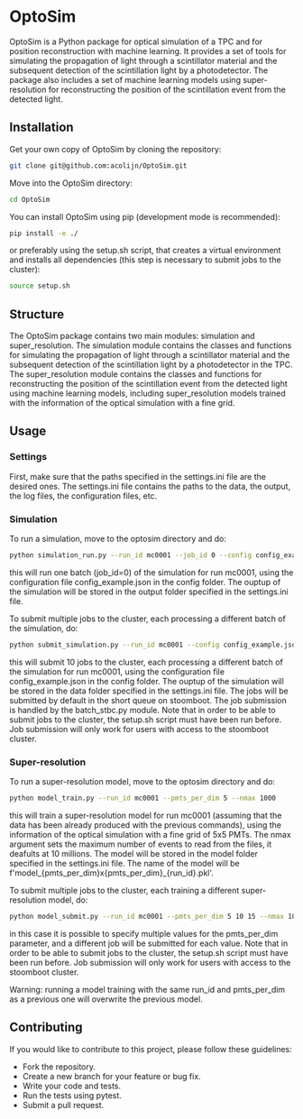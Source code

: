 # OptoSim

OptoSim is a Python package for optical simulation of a TPC and for position reconstruction with machine learning. It provides a set of tools for simulating the propagation of light through a scintillator material and the subsequent detection of the scintillation light by a photodetector. The package also includes a set of machine learning models using super-resolution for reconstructing the position of the scintillation event from the detected light.

## Installation

Get your own copy of OptoSim by cloning the repository:

```bash
git clone git@github.com:acolijn/OptoSim.git
```

Move into the OptoSim directory:

```bash
cd OptoSim
```

You can install OptoSim using pip (development mode is recommended):

```bash
pip install -e ./ 
```

or preferably using the setup.sh script, that creates a virtual environment and installs all dependencies (this step is necessary to submit jobs to the cluster):

```bash
source setup.sh
```

## Structure

The OptoSim package contains two main modules: simulation and super_resolution. The simulation module contains the classes and functions for simulating the propagation of light through a scintillator material and the subsequent detection of the scintillation light by a photodetector in the TPC. The super_resolution module contains the classes and functions for reconstructing the position of the scintillation event from the detected light using machine learning models, including super_resolution models trained with the information of the optical simulation with a fine grid.

## Usage

### Settings

First, make sure that the paths specified in the settings.ini file are the desired ones. The settings.ini file contains the paths to the data, the output, the log files, the configuration files, etc.

### Simulation

To run a simulation, move to the optosim directory and do:

```bash
python simulation_run.py --run_id mc0001 --job_id 0 --config config_example.json 
```

this will run one batch (job_id=0) of the simulation for run mc0001, using the configuration file config_example.json in the config folder. The ouptup of the simulation will be stored in the output folder specified in the settings.ini file.

To submit multiple jobs to the cluster, each processing a different batch of the simulation, do:

```bash
python submit_simulation.py --run_id mc0001 --config config_example.json --n_jobs 10
```

this will submit 10 jobs to the cluster, each processing a different batch of the simulation for run mc0001, using the configuration file config_example.json in the config folder. The ouptup of the simulation will be stored in the data folder specified in the settings.ini file. The jobs will be submitted by default in the short queue on stoomboot. The job submission is handled by the batch_stbc.py module.  Note that in order to be able to submit jobs to the cluster, the setup.sh script must have been run before. Job submission will only work for users with access to the stoomboot cluster. 

### Super-resolution

To run a super-resolution model, move to the optosim directory and do:

```bash
python model_train.py --run_id mc0001 --pmts_per_dim 5 --nmax 1000
```

this will train a super-resolution model for run mc0001 (assuming that the data has been already produced with the previous commands), using the information of the optical simulation with a fine grid of 5x5 PMTs. The nmax argument sets the maximum number of events to read from the files, it deafults at 10 millions. The model will be stored in the model folder specified in the settings.ini file. The name of the model will be f'model_{pmts_per_dim}x{pmts_per_dim}_{run_id}.pkl'.

To submit multiple jobs to the cluster, each training a different super-resolution model, do:

```bash
python model_submit.py --run_id mc0001 --pmts_per_dim 5 10 15 --nmax 1000
```

in this case it is possible to specify multiple values for the pmts_per_dim parameter, and a different job will be submitted for each value. Note that in order to be able to submit jobs to the cluster, the setup.sh script must have been run before. Job submission will only work for users with access to the stoomboot cluster. 

Warning: running a model training with the same run_id and pmts_per_dim as a previous one will overwrite the previous model.

## Contributing
If you would like to contribute to this project, please follow these guidelines:

- Fork the repository.
- Create a new branch for your feature or bug fix.
- Write your code and tests.
- Run the tests using pytest.
- Submit a pull request.



